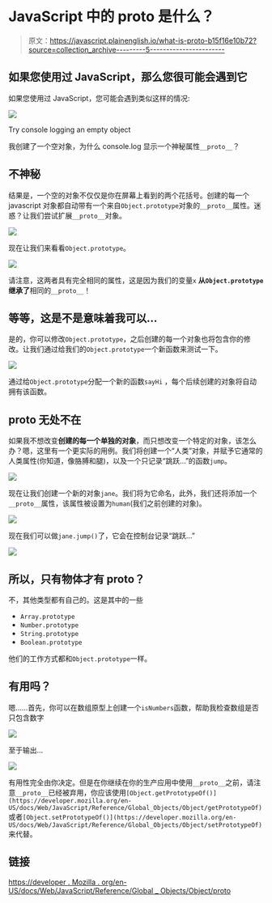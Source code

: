 # JavaScript 中的 __proto__ 是什么？

> 原文：<https://javascript.plainenglish.io/what-is-proto-b15f16e10b72?source=collection_archive---------5----------------------->

## 如果您使用过 JavaScript，那么您很可能会遇到它

如果您使用过 JavaScript，您可能会遇到类似这样的情况:

![](img/606397f2fd5990263870a60e79fc41d1.png)

Try console logging an empty object

我创建了一个空对象，为什么 console.log 显示一个神秘属性`__proto__`？

## 不神秘

结果是，一个空的对象不仅仅是你在屏幕上看到的两个花括号。创建的每一个 javascript 对象都自动带有一个来自`Object.prototype`对象的`__proto__`属性。迷惑？让我们尝试扩展`__proto__`对象。

![](img/3ef1431d294e2164bcc139beaf00890c.png)

现在让我们来看看`Object.prototype`。

![](img/3acf1bb28583d70f6740b11b8567ad06.png)

请注意，这两者具有完全相同的属性，这是因为我们的变量`x` **从`Object.prototype`继承了**相同的`__proto__`！

## 等等，这是不是意味着我可以…

是的，你可以修改`Object.prototype`，之后创建的每一个对象也将包含你的修改。让我们通过给我们的`Object.prototype`一个新函数来测试一下。

![](img/528a960b14d6b5d9f8cefe08657210a4.png)

通过给`Object.prototype`分配一个新的函数`sayHi` ，每个后续创建的对象将自动拥有该函数。

## __proto__ 无处不在

如果我不想改变**创建的每一个单独的对象**，而只想改变一个特定的对象，该怎么办？嗯，这里有一个更实际的用例。我们将创建一个“人类”对象，并赋予它通常的人类属性(你知道，像胳膊和腿)，以及一个只记录“跳跃…”的函数`jump`。

![](img/181294fbf728af495d21a012ea6c91dd.png)

现在让我们创建一个新的对象`jane`。我们将为它命名，此外，我们还将添加一个`__proto__`属性，该属性被设置为`human`(我们之前创建的对象)。

![](img/5717ba2e9e159f4c61e981f03a3b285a.png)

现在我们可以做`jane.jump()`了，它会在控制台记录“跳跃…”

![](img/21b4d455ad20494a3a635c2da7bbb1cd.png)

## 所以，只有物体才有 __proto__？

不，其他类型都有自己的。这是其中的一些

*   `Array.prototype`
*   `Number.prototype`
*   `String.prototype`
*   `Boolean.prototype`

他们的工作方式都和`Object.prototype`一样。

## 有用吗？

嗯……首先，你可以在数组原型上创建一个`isNumbers`函数，帮助我检查数组是否只包含数字

![](img/4756737c725255c93540e13e1b88783b.png)

至于输出…

![](img/30d3da13e9b7579dc23c1e76deccadda.png)

有用性完全由你决定。但是在你继续在你的生产应用中使用`__proto__`之前，请注意`__proto__`已经被弃用，你应该使用`[Object.getPrototypeOf()](https://developer.mozilla.org/en-US/docs/Web/JavaScript/Reference/Global_Objects/Object/getPrototypeOf)`或者`[Object.setPrototypeOf()](https://developer.mozilla.org/en-US/docs/Web/JavaScript/Reference/Global_Objects/Object/setPrototypeOf)`来代替。

## 链接

[https://developer . Mozilla . org/en-US/docs/Web/JavaScript/Reference/Global _ Objects/Object/proto](https://developer.mozilla.org/en-US/docs/Web/JavaScript/Reference/Global_Objects/Object/proto)